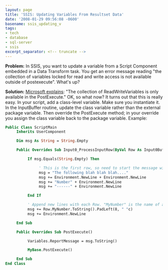 ```yaml
---
layout: page
title: 'SSIS: Updating Variables From Resultset Data'
date: '2008-01-29 09:56:08 -0600'
basename: ssis_updating_v
tags:
- tech
- database
- sql-server
- ssis
excerpt_separator: <!-- truncate -->
---
```


**Problem:** In SSIS, you want to update a variable from a Script Component
embedded in a Data Transform task. You get an error message reading "the
collection of variables locked for read and write access is not available
outside of postexecute". What's up?

<!-- truncate -->

**Solution:** [Microsoft
explains](http://msdn2.microsoft.com/en-us/library/aa337079.aspx): "The collection of ReadWriteVariables is only available in the
PostExecute." OK, so what now? It turns out that this is really easy. In your
script, add a class-level variable. Make sure you instantiate it. In the
InputBuffer routine, update the class variable rather than the external package
variable. Then override the PostExecute method; in your override you assign the
class variable back to the package variable. Example:

```vb
Public Class ScriptMain
     Inherits UserComponent

     Dim msg As String = String.Empty

     Public Overrides Sub Input0_ProcessInputRow(ByVal Row As Input0Buffer)

          If msg.Equals(String.Empty) Then

               ' This is the first row, so need to start the message with something
               msg = "The following blah blah blah...."
               msg += Environment.NewLine + Environment.NewLine
               msg += "Number" + Environment.NewLine
               msg += "------" + Environment.NewLine

          End If

          ' Append new lines with each Row. "MyNumber" is the name of a column in a SQL query resultset
          msg += Row.MyNumber.ToString().PadLeft(8, " "c)
          msg += Environment.NewLine

     End Sub

     Public Overrides Sub PostExecute()

          Variables.ReportMessage = msg.ToString()

          MyBase.PostExecute()

     End Sub
End Class
```
